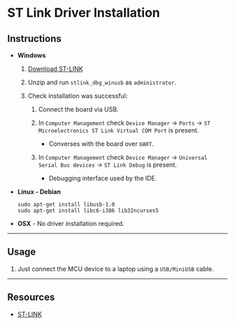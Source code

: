 # ST Link Driver Installation

## Instructions

* __Windows__

    1. [Download ST-LINK](https://www.st.com/en/development-tools/stsw-link009.html)

    2. Unzip and run `stlink_dbg_winusb` as `administrator`.

    3. Check installation was successful:

        1. Connect the board via USB. 

        3. In `Computer Management` check `Device Manager` -> `Ports` -> `ST Microelectronics ST Link Virtual COM Port` is present.

           * Converses with the board over `UART`.

        2. In `Computer Management` check `Device Manager` -> `Universal Serial Bus devices` -> `ST Link Debug` is present.

            * Debugging interface used by the IDE.


* __Linux - Debian__

    ```
    sudo apt-get install libusb-1.0
    sudo apt-get install libc6-i386 lib32ncurses5
    ```

* __OSX__ - No driver installation required.


---

## Usage

1. Just connect the MCU device to a laptop using a `USB/MiniUSB` cable. 

---

## Resources

* [ST-LINK](https://www.st.com/en/development-tools/stsw-link009.html)